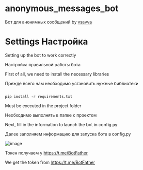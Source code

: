 # anonymous_messages_bot
 Бот для анонимных сообщений
by [vsavva](https://t.me/vvsavva)
# Settings Настройка 
Setting up the bot to work correctly

Настройка правильной работы бота

First of all, we need to install the necessary libraries

Прежде всего нам необходимо установить нужные библиотеки 

```

pip install -r requirements.txt

```
Must be executed in the project folder

Необходимо выполнять в папке с проектом

Next, fill in the information to launch the bot in config.py

Далее заполняем информацию для запуска бота в config.py

![image](https://github.com/vvsavva/anonymous_messages_bot/assets/63454532/ea663fc3-ad92-4c90-9828-cd2ea5afcc96)


Токен получаем у https://t.me/BotFather

We get the token from https://t.me/BotFather


